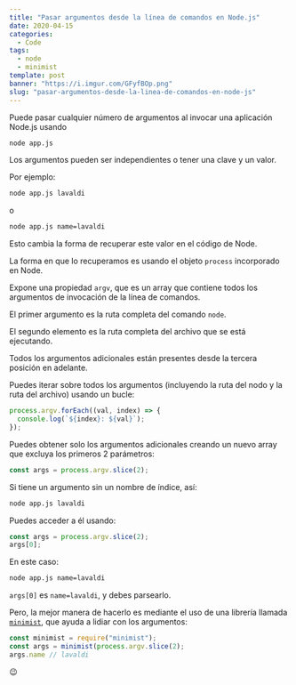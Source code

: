 ```yaml
---
title: "Pasar argumentos desde la línea de comandos en Node.js"
date: 2020-04-15
categories:
  - Code
tags:
  - node
  - minimist
template: post
banner: "https://i.imgur.com/GFyfBOp.png"
slug: "pasar-argumentos-desde-la-linea-de-comandos-en-node-js"
---
```


Puede pasar cualquier número de argumentos al invocar una aplicación Node.js usando

```bash
node app.js
```

Los argumentos pueden ser independientes o tener una clave y un valor.

Por ejemplo:

```bash
node app.js lavaldi
```

o

```bash
node app.js name=lavaldi
```

Esto cambia la forma de recuperar este valor en el código de Node.

La forma en que lo recuperamos es usando el objeto `process` incorporado en Node.

Expone una propiedad `argv`, que es un array que contiene todos los argumentos de invocación de la línea de comandos.

El primer argumento es la ruta completa del comando `node`.

El segundo elemento es la ruta completa del archivo que se está ejecutando.

Todos los argumentos adicionales están presentes desde la tercera posición en adelante.

Puedes iterar sobre todos los argumentos (incluyendo la ruta del nodo y la ruta del archivo) usando un bucle:

```javascript
process.argv.forEach((val, index) => {
  console.log(`${index}: ${val}`);
});
```

Puedes obtener solo los argumentos adicionales creando un nuevo array que excluya los primeros 2 parámetros:

```javascript
const args = process.argv.slice(2);
```

Si tiene un argumento sin un nombre de índice, así:

```bash
node app.js lavaldi
```

Puedes acceder a él usando:

```javascript
const args = process.argv.slice(2);
args[0];
```

En este caso:

```bash
node app.js name=lavaldi
```

`args[0]` es `name=lavaldi`, y debes parsearlo.

Pero, la mejor manera de hacerlo es mediante el uso de una librería llamada [`minimist`](https://www.npmjs.com/package/minimist), que ayuda a lidiar con los argumentos:

```javascript
const minimist = require("minimist");
const args = minimist(process.argv.slice(2);
args.name // lavaldi
```

😉
